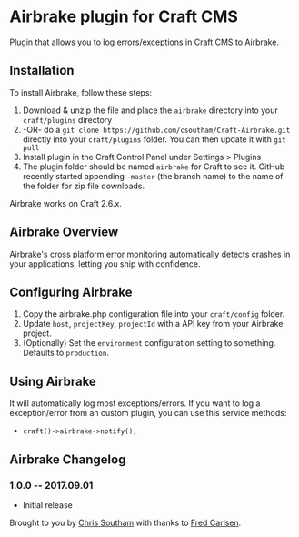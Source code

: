 # Airbrake plugin for Craft CMS

Plugin that allows you to log errors/exceptions in Craft CMS to Airbrake.

## Installation

To install Airbrake, follow these steps:

1. Download & unzip the file and place the `airbrake` directory into your `craft/plugins` directory
2. -OR- do a `git clone https://github.com/csoutham/Craft-Airbrake.git` directly into your `craft/plugins` folder.  You can then update it with `git pull`
3. Install plugin in the Craft Control Panel under Settings > Plugins
4. The plugin folder should be named `airbrake` for Craft to see it.  GitHub recently started appending `-master` (the branch name) to the name of the folder for zip file downloads.

Airbrake works on Craft 2.6.x.

## Airbrake Overview

Airbrake's cross platform error monitoring automatically detects crashes in your applications, letting you ship with confidence.

## Configuring Airbrake

1. Copy  the airbrake.php configuration file into your `craft/config` folder.
2. Update `host`, `projectKey`, `projectId` with a API key from your Airbrake project.
2. (Optionally) Set the `environment` configuration setting to something. Defaults to `production`.

## Using Airbrake

It will automatically log most exceptions/errors.
If you want to log a exception/error from an custom plugin, you can use this service methods:

- `craft()->airbrake->notify();`

## Airbrake Changelog

### 1.0.0 -- 2017.09.01

* Initial release

Brought to you by [Chris Southam](http://www.csoutham.com) with thanks to [Fred Carlsen](http://sjelfull.no).